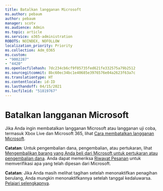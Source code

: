 ```yaml
---
title: Batalkan langganan Microsoft
ms.author: pebaum
author: pebaum
manager: scotv
ms.audience: Admin
ms.topic: article
ms.service: o365-administration
ROBOTS: NOINDEX, NOFOLLOW
localization_priority: Priority
ms.collection: Adm_O365
ms.custom:
- "9002287"
- "4420"
ms.openlocfilehash: 7dc234cb6cf9f05735fed621fe332575a79b2512
ms.sourcegitcommit: 8bc60ec34bc1e40685e3976576e04a2623f63a7c
ms.translationtype: HT
ms.contentlocale: id-ID
ms.lasthandoff: 04/15/2021
ms.locfileid: "51819767"
---
```

# <a name="cancel-microsoft-subscription"></a>Batalkan langganan Microsoft

Jika Anda ingin membatalkan langganan Microsoft atau langganan uji coba, termasuk Xbox Live dan Microsoft 365, lihat [Cara membatalkan langganan Microsoft](https://support.microsoft.com/help/4027815).

**Catatan**: Untuk pengembalian dana, pengembalian, atau pertukaran, lihat [Mengembalikan barang yang Anda beli dari Microsoft untuk pertukaran atau pengembalian dana](https://support.microsoft.com/help/10558). Anda dapat memeriksa [Riwayat Pesanan](https://account.microsoft.com/billing/orders/) untuk memverifikasi apa yang telah dipesan dari Microsoft. 

**Catatan**: Jika Anda masih melihat tagihan setelah menonaktifkan penagihan berulang, Anda mungkin menonaktifkannya setelah tanggal kedaluwarsa. [Pelajari selengkapnya](https://support.microsoft.com/help/10640). 
